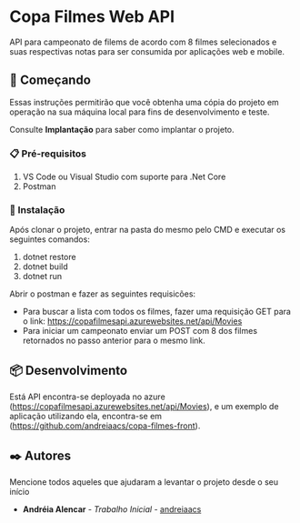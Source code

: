 # Copa Filmes Web API

API para campeonato de filems de acordo com 8 filmes selecionados e suas respectivas notas para ser consumida por aplicações web e mobile.

## 🚀 Começando

Essas instruções permitirão que você obtenha uma cópia do projeto em operação na sua máquina local para fins de desenvolvimento e teste.

Consulte **Implantação** para saber como implantar o projeto.

### 📋 Pré-requisitos

1. VS Code ou Visual Studio com suporte para .Net Core
2. Postman

### 🔧 Instalação

Após clonar o projeto, entrar na pasta do mesmo pelo CMD e executar os seguintes comandos:

1. dotnet restore
2. dotnet build
3. dotnet run

Abrir o postman e fazer as seguintes requisicões:

* Para buscar a lista com todos os filmes, fazer uma requisição GET para o link: https://copafilmesapi.azurewebsites.net/api/Movies
* Para iniciar um campeonato enviar um POST com 8 dos filmes retornados no passo anterior para o mesmo link.


## 📦 Desenvolvimento

Está API encontra-se deployada no azure (https://copafilmesapi.azurewebsites.net/api/Movies),
e um exemplo de aplicação utilizando ela, encontra-se em (https://github.com/andreiaacs/copa-filmes-front).


## ✒️ Autores

Mencione todos aqueles que ajudaram a levantar o projeto desde o seu início

* **Andréia Alencar** - *Trabalho Inicial* - [andreiaacs](https://github.com/andreiaacs)






